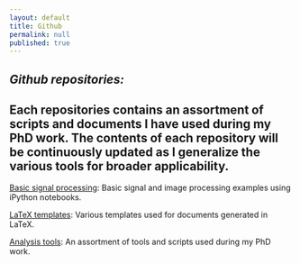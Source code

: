 ```yaml
---
layout: default
title: Github
permalink: null
published: true
---
```


_Github repositories:_
---------

Each repositories contains an assortment of scripts and documents I have used during my PhD work. The contents of each repository will be continuously updated as I generalize the various tools for broader applicability. 
---------

[Basic signal processing](https://github.com/richkylet/iPython-signal-processing): Basic signal and image processing examples using iPython notebooks. 

[LaTeX templates](https://github.com/richkylet/LaTeX): Various templates used for documents generated in LaTeX. 

[Analysis tools](https://github.com/richkylet/analysis-tools): An assortment of tools and scripts used during my PhD work. 
